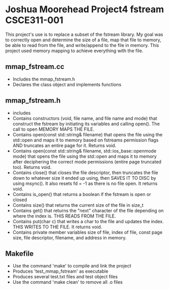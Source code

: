 # Joshua Moorehead Project4 fstream CSCE311-001

This project's use is to replace a subset of the fstream library. My goal was to correctly open and determine the size of a file, map that file to memory, be able to read from the file, and write/append to the file in memory. This project used memory mapping to achieve everything with the file.

## mmap_fstream.cc

- Includes the mmap_fstream.h
- Declares the class object and implements functions

## mmap_fstream.h

- includes
- Contains constructors (void, file name, and file name and mode) that construct the fstream by initiating its variables and calling open(). The call to open MEMORY MAPS THE FILE.
- Contains open(const std::string& filename) that opens the file using the std::open and maps it to memory based on fstreams permission flags AND truncates an entire page for it. Returns void.
- Contains open(const std::string& filename, std::ios_base::openmode mode) that opens the file using the std::open and maps it to memory after deciphering the correct mode permissions (entire page truncated too).  Returns void.
- Contains close() that closes the file descriptor, then truncates the file down to whatever size it ended up using, then SAVES IT TO DISC by using msync(). It also resets fd = -1 as there is no file open. It returns void.
- Contains is_open() that returns a boolean if the fstream is open or closed
- Contains size() that returns the current size of the file in size_t
- Contains get() that returns the "next" character of the file depending on where the index is. THIS READS FROM THE FILE.
- Contains put(char c) that writes a char to the file and updates the index. THIS WRITES TO THE FILE. It returns void.
- Contains private member variables size of file, index of file, const page size, file descriptor, filename, and address in memory.

## Makefile

- Use the command 'make' to compile and link the project
- Produces 'test_mmap_fstream' as executable
- Produces several test.txt files and test object files
- Use the command 'make clean' to remove all .o files
